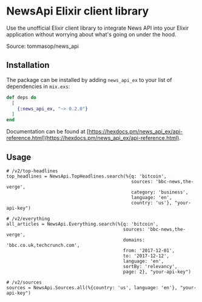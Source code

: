 # NewsApi Elixir client library

Use the unofficial Elixir client library to integrate News API into your Elixir application without worrying about what's going on under the hood.

Source: tommasop/news_api

## Installation

The package can be installed by adding `news_api_ex` to your list of dependencies in `mix.exs`:

```elixir
def deps do
  [
    {:news_api_ex, "~> 0.2.0"}
  ]
end
```

Documentation can be found at [https://hexdocs.pm/news_api_ex/api-reference.html](https://hexdocs.pm/news_api_ex/api-reference.html).

## Usage

```
# /v2/top-headlines
top_headlines = NewsApi.TopHeadlines.search(%{q: 'bitcoin',
                                              sources: 'bbc-news,the-verge',
                                              category: 'business',
                                              language: 'en',
                                              country: 'us'}, "your-api-key")

# /v2/everything
all_articles = NewsApi.Everything.search(%{q: 'bitcoin',
                                           sources: 'bbc-news,the-verge',
                                           domains: 'bbc.co.uk,techcrunch.com',
                                           from: '2017-12-01',
                                           to: '2017-12-12',
                                           language: 'en',
                                           sortBy: 'relevancy',
                                           page: 2}, "your-api-key")

# /v2/sources
sources = NewsApi.Sources.all(%{country: 'us', language: 'en'}, "your-api-key")
```

